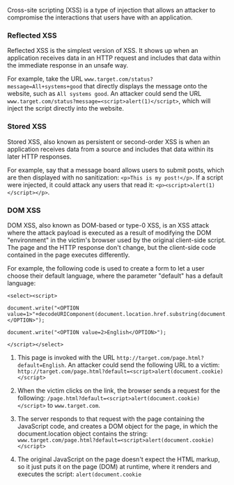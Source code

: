 Cross-site scripting (XSS) is a type of injection that allows an attacker to compromise the interactions that users have with an application.

### Reflected XSS
Reflected XSS is the simplest version of XSS. It shows up when an application receives data in an HTTP request and includes that data within the immediate response in an unsafe way.

For example, take the URL `www.target.com/status?message=All+systems+good` that directly displays the message onto the website, such as `All systems good`. An attacker could send the URL `www.target.com/status?message=<script>alert(1)</script>`, which will inject the script directly into the website.

### Stored XSS
Stored XSS, also known as persistent or second-order XSS is when an application receives data from a source and includes that data within its later HTTP responses.

For example, say that a message board allows users to submit posts, which are then displayed with no sanitization: `<p>This is my post!</p>`. If a script were injected, it could attack any users that read it: `<p><script>alert(1)</script></p>`.

### DOM XSS
DOM XSS, also known as DOM-based or type-0 XSS, is an XSS attack where the attack payload is executed as a result of modifying the DOM "environment" in the victim's browser used by the original client-side script. The page and the HTTP response don't change, but the client-side code contained in the page executes differently.

For example, the following code is used to create a form to let a user choose their default language, where the parameter "default" has a default language:
```
<select><script>

document.write("<OPTION value=1>"+decodeURIComponent(document.location.href.substring(document.location.href.indexOf("default=")+8))+"</OPTION>");

document.write("<OPTION value=2>English</OPTION>");

</script></select>
```
1. This page is invoked with the URL `http://target.com/page.html?default=English`. An attacker could send the following URL to a victim:
	`http://target.com/page.html?default=<script>alert(document.cookie)</script>`

2. When the victim clicks on the link, the browser sends a request for the following:
	`/page.html?default=<script>alert(document.cookie)</script>`
	to `www.target.com`.

3. The server responds to that request with the page containing the JavaScript code, and creates a DOM object for the page, in which the document.location object contains the string:
	`www.target.com/page.html?default=<script>alert(document.cookie)</script>`

4. The original JavaScript on the page doesn't expect the HTML markup, so it just puts it on the page (DOM) at runtime, where it renders and executes the script:
	`alert(document.cookie`
